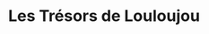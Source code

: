 ---
title: "Les Trésors de Louloujou"
url: /beaufort-en-anjou/les-tresors-de-louloujou/
shop: jouets
---